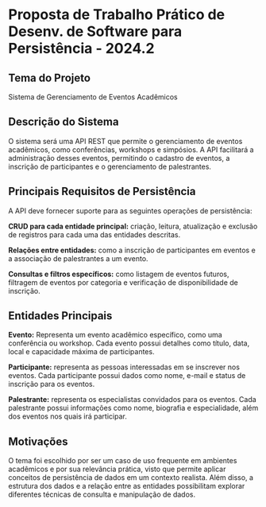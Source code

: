 # Proposta de Trabalho Prático de Desenv. de Software para Persistência - 2024.2
## Tema do Projeto
Sistema de Gerenciamento de Eventos Acadêmicos

## Descrição do Sistema
O sistema será uma API REST que permite o gerenciamento de eventos acadêmicos, como conferências, workshops e simpósios. A API facilitará a administração desses eventos, permitindo o cadastro de eventos, a inscrição de participantes e o gerenciamento de palestrantes.

## Principais Requisitos de Persistência
A API deve fornecer suporte para as seguintes operações de persistência:

__CRUD para cada entidade principal:__ criação, leitura, atualização e exclusão de registros para cada uma das entidades descritas.

__Relações entre entidades:__ como a inscrição de participantes em eventos e a associação de palestrantes a um evento.

__Consultas e filtros específicos:__ como listagem de eventos futuros, filtragem de eventos por categoria e verificação de disponibilidade de inscrição.

## Entidades Principais
__Evento:__ Representa um evento acadêmico específico, como uma conferência ou workshop. Cada evento possui detalhes como título, data, local e capacidade máxima de participantes.

__Participante:__ representa as pessoas interessadas em se inscrever nos eventos. Cada participante possui dados como nome, e-mail e status de inscrição para os eventos.

__Palestrante:__ representa os especialistas convidados para os eventos. Cada palestrante possui informações como nome, biografia e especialidade, além dos eventos nos quais irá participar.


## Motivações
O tema foi escolhido por ser um caso de uso frequente em ambientes acadêmicos e por sua relevância prática, visto que permite aplicar conceitos de persistência de dados em um contexto realista. Além disso, a estrutura dos dados e a relação entre as entidades possibilitam explorar diferentes técnicas de consulta e manipulação de dados.